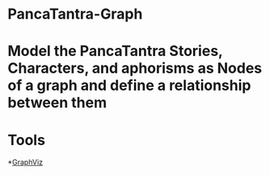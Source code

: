 # PancaTantra-Graph
# Model the PancaTantra Stories, Characters, and aphorisms as Nodes of a graph and define a relationship between them

# Tools #

  *[GraphViz](https://graphviz.org/)
